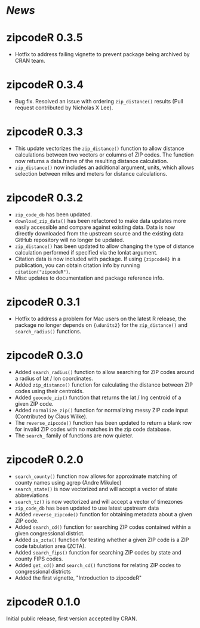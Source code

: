 # *News*

# zipcodeR 0.3.5
- Hotfix to address failing vignette to prevent package being archived by CRAN team.

# zipcodeR 0.3.4
-  Bug fix. Resolved an issue with ordering `zip_distance()` results (Pull request contributed by Nicholas X Lee).

# zipcodeR 0.3.3
- This update vectorizes the `zip_distance()` function to allow distance calculations between two vectors or columns of ZIP codes. The function now returns a data.frame of the resulting distance calculation.
- `zip_distance()` now includes an additional argument, units, which allows selection between miles and meters for distance calculations.

# zipcodeR 0.3.2
- `zip_code_db` has been updated.
- `download_zip_data()` has been refactored to make data updates more easily accessible and compare against existing data. Data is now directly downloaded from the upstream source and the existing data GitHub repository will no longer be updated.
- `zip_distance()` has been updated to allow changing the type of distance calculation performed if specified via the lonlat argument.
- Citation data is now included with package. If using `{zipcodeR}` in a publication, you can obtain citation info by running `citation("zipcodeR")`.
- Misc updates to documentation and package reference info.

# zipcodeR 0.3.1
- Hotfix to address a problem for Mac users on the latest R release, the package no longer depends on `{udunits2}` for the `zip_distance()` and `search_radius()` functions.

# zipcodeR 0.3.0
- Added `search_radius()` function to allow searching for ZIP codes around a radius of lat / lon coordinates.
- Added `zip_distance()` function for calculating the distance between ZIP codes using their centroids.
- Added `geocode_zip()` function that returns the lat / lng centroid of a given ZIP code.
- Added `normalize_zip()` function for normalizing messy ZIP code input (Contributed by Claus Wilke).
- The `reverse_zipcode()` function has been updated to return a blank row for invalid ZIP codes with no matches in the zip code database.
- The `search_` family of functions are now quieter.

# zipcodeR 0.2.0
- `search_county()` function now allows for approximate matching of county names using agrep (Andre Mikulec)
- `search_state()` is now vectorized and will accept a vector of state abbreviations
- `search_tz()` is now vectorized and will accept a vector of timezones
- `zip_code_db` has been updated to use latest upstream data
- Added `reverse_zipcode()` function for obtaining metadata about a given ZIP code.
- Added `search_cd()` function for searching ZIP codes contained within a given congressional district.
- Added `is_zcta()` function for testing whether a given ZIP code is a ZIP code tabulation area (ZCTA).
- Added `search_fips()` function for searching ZIP codes by state and county FIPS codes.
- Added `get_cd()` and `search_cd()` functions for relating ZIP codes to congressional districts
- Added the first vignette, "Introduction to zipcodeR"

# zipcodeR 0.1.0
Initial public release, first version accepted by CRAN.

